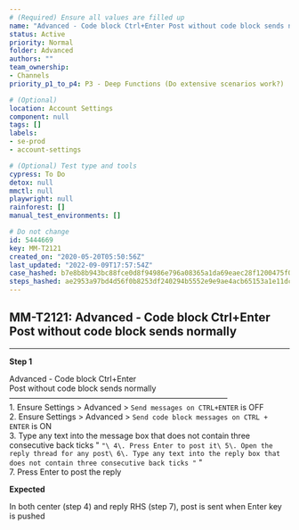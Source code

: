 ```yaml
---
# (Required) Ensure all values are filled up
name: "Advanced - Code block Ctrl+Enter Post without code block sends normally"
status: Active
priority: Normal
folder: Advanced
authors: ""
team_ownership: 
- Channels
priority_p1_to_p4: P3 - Deep Functions (Do extensive scenarios work?)

# (Optional)
location: Account Settings
component: null
tags: []
labels: 
- se-prod
- account-settings

# (Optional) Test type and tools
cypress: To Do
detox: null
mmctl: null
playwright: null
rainforest: []
manual_test_environments: []

# Do not change
id: 5444669
key: MM-T2121
created_on: "2020-05-20T05:50:56Z"
last_updated: "2022-09-09T17:57:54Z"
case_hashed: b7e8b8b943bc88fce0d8f94986e796a08365a1da69eaec28f1200475f08f8f59d75e52c01f873244ce83a1c1d086cd58
steps_hashed: ae2953a97bd4d56f0b8253df240294b5552e9e9ae4acb65153a1e11dc5798fab06301925e5cc42e062921f99d27dd8e7
---
```


<!-- (Auto-generated) Based on frontmatter's "key" and "name" -->

## MM-T2121: Advanced - Code block Ctrl+Enter Post without code block sends normally

---

**Step 1**

Advanced - Code block Ctrl+Enter\
Post without code block sends normally\
————————————————————————————\
1\. Ensure Settings > Advanced > `Send messages on CTRL+ENTER` is OFF\
2\. Ensure Settings > Advanced > `Send code block messages on CTRL + ENTER` is ON\
3\. Type any text into the message box that does not contain three consecutive back ticks " `"\ 4\. Press Enter to post it\ 5\. Open the reply thread for any post\ 6\. Type any text into the reply box that does not contain three consecutive back ticks "` "\
7\. Press Enter to post the reply

**Expected**

In both center (step 4) and reply RHS (step 7), post is sent when Enter key is pushed
